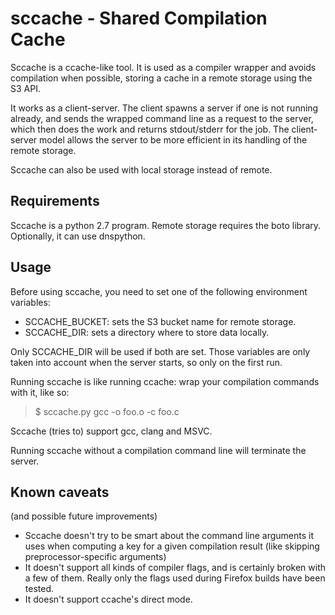 sccache - Shared Compilation Cache
==================================

Sccache is a ccache-like tool. It is used as a compiler wrapper and avoids compilation when possible, storing a cache in a remote storage using the S3 API.

It works as a client-server. The client spawns a server if one is not running already, and sends the wrapped command line as a request to the server, which then does the work and returns stdout/stderr for the job.  The client-server model allows the server to be more efficient in its handling of the remote storage.  

Sccache can also be used with local storage instead of remote.


Requirements
------------

Sccache is a python 2.7 program. Remote storage requires the boto library. Optionally, it can use dnspython.


Usage
-----

Before using sccache, you need to set one of the following environment variables:

* SCCACHE_BUCKET: sets the S3 bucket name for remote storage.
* SCCACHE_DIR: sets a directory where to store data locally.

Only SCCACHE_DIR will be used if both are set. Those variables are only taken into account when the server starts, so only on the first run.

Running sccache is like running ccache: wrap your compilation commands with it, like so:

> $ sccache.py gcc -o foo.o -c foo.c

Sccache (tries to) support gcc, clang and MSVC.

Running sccache without a compilation command line will terminate the server.


Known caveats
-------------

(and possible future improvements)

* Sccache doesn't try to be smart about the command line arguments it uses when computing a key for a given compilation result (like skipping preprocessor-specific arguments)
* It doesn't support all kinds of compiler flags, and is certainly broken with a few of them. Really only the flags used during Firefox builds have been tested.
* It doesn't support ccache's direct mode.

